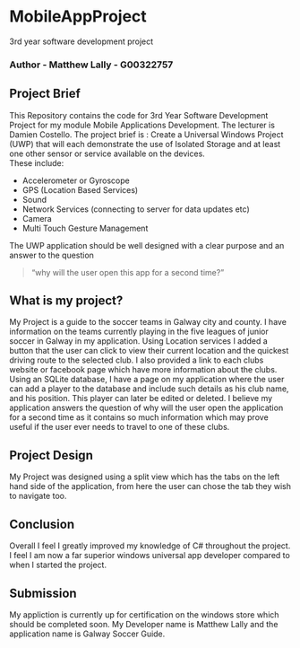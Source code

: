 # MobileAppProject
3rd year software development project

### Author - Matthew Lally - G00322757

## Project Brief
This Repository contains the code for 3rd Year Software Development Project for my module Mobile Applications Development. The lecturer is Damien Costello.
The project brief is :
Create a Universal Windows Project (UWP) that will each demonstrate the use of Isolated Storage and at least one other sensor or service available on the devices.  
These include:  
- Accelerometer or Gyroscope 
- GPS (Location Based Services) 
- Sound 
- Network Services (connecting to server for data updates etc) 
- Camera 
- Multi Touch Gesture Management 

The UWP application should be well designed with a clear purpose and an answer to the question 

> “why will the user open this app for a second time?” 

## What is my project?
My Project is a guide to the soccer teams in Galway city and county. I have information on the teams currently playing in the five leagues of junior soccer in Galway in my application. Using Location services I added a button that the user can click to view their current location and the quickest driving route to the selected club. I also provided a link to each clubs website or facebook page which have more information about the clubs. Using an SQLite database, I have a page on my application where the user can add a player to the database and include such details as his club name, and his position. This player can later be edited or deleted. I believe my application answers the question of why will the user open the application for a second time as it contains so much information which may prove useful if the user ever needs to travel to one of these clubs.

## Project Design
My Project was designed using a split view which has the tabs on the left hand side of the application, from here the user can chose the tab they wish to navigate too.

## Conclusion
Overall I feel I greatly improved my knowledge of C# throughout the project. I feel I am now a far superior windows universal app developer compared to when I started the project.

## Submission
My appliction is currently up for certification on the windows store which should be completed soon. My Developer name is Matthew Lally and the application name is Galway Soccer Guide.
